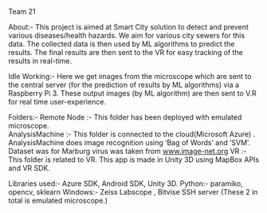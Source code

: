 Team 21

About:-
This project is aimed at Smart City solution to detect and  prevent various diseases/health hazards. We aim for various city sewers for this data. The collected data is then used by ML algorithms to predict the results. The final results are then sent to the VR for easy tracking of the results in real-time.

Idle Working:-
Here we get images from the microscope which are sent to the central server (for the prediction of results by ML algorithms) via a Raspberry Pi 3. These output images (by ML algorithm) are then sent to V.R for real time user-experience.

Folders:-
Remote Node :- This folder has been deployed with emulated microscope.  
AnalysisMachine :- This folder is connected to the cloud(Microsoft Azure) . AnalysisMachine does image recognition using ‘Bag of Words’ and ‘SVM’. Dataset was for Marburg virus was taken from www.image-net.org
VR :- This folder is related to VR. This app is made in Unity 3D using MapBox APIs and VR SDK.

Libraries used:-
Azure SDK, Android SDK, Unity 3D.
Python:- paramiko, opencv, sklearn
Windows:- Zeiss Labscope , Bitvise SSH server (These 2 in total is emulated microscope.)
